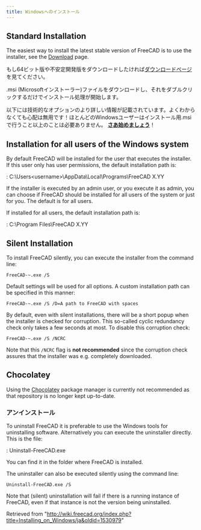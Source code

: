 ```yaml
---
title: Windowsへのインストール
---
```

## Standard Installation

The easiest way to install the latest stable version of FreeCAD is to use the installer, see the [Download](/Download "Download") page.

もし64ビット版や不安定開発版をダウンロードしたければ[ダウンロードページ](/Download "Download")を見てください。

.msi (Microsoftインストーラー)ファイルをダウンロードし、それをダブルクリックするだけでインストール処理が開始します。

以下には技術的なオプションのより詳しい情報が記載されています。よくわからなくても心配は無用です！ほとんどのWindowsユーザーはインストール用.msiで行うこと以上のことは必要ありません。 **[さあ始めましょう](/index.php?title=Getting_started/jp&action=edit&redlink=1 "Getting started/jp (page does not exist)")**！

## Installation for all users of the Windows system

By default FreeCAD will be installed for the user that executes the installer. If this user only has user permissions, the default installation path is:

:   C:\Users\<username>\AppData\Local\Programs\FreeCAD X.YY

If the installer is executed by an admin user, or you execute it as admin, you can choose if FreeCAD should be installed for all users of the system or just for you. The default is for all users.

If installed for all users, the default installation path is:

:   C:\Program Files\FreeCAD X.YY

## Silent Installation

To install FreeCAD silently, you can execute the installer from the command line:

```
FreeCAD-~.exe /S

```

Default settings will be used for all options. A custom installation path can be specified in this manner:

```
FreeCAD-~.exe /S /D=A path to FreeCAD with spaces

```

By default, even with silent installations, there will be a short popup when the installer is checked for corruption. This so-called cyclic redundancy check only takes a few seconds at most. To disable this corruption check:

```
FreeCAD-~.exe /S /NCRC

```

Note that this `/NCRC` flag is **not recommended** since the corruption check assures that the installer was e.g. completely downloaded.

## Chocolatey

Using the [Chocolatey](https://chocolatey.org/install) package manager is currently not recommended as that repository is no longer kept up-to-date.

### アンインストール

To uninstall FreeCAD it is preferable to use the Windows tools for uninstalling software. Alternatively you can execute the uninstaller directly. This is the file:

:   Uninstall-FreeCAD.exe

You can find it in the folder where FreeCAD is installed.

The uninstaller can also be executed silently using the command line:

```
Uninstall-FreeCAD.exe /S

```

Note that (silent) uninstallation will fail if there is a running instance of FreeCAD, even if that instance is not the version being uninstalled.

Retrieved from "<http://wiki.freecad.org/index.php?title=Installing_on_Windows/ja&oldid=1530979>"